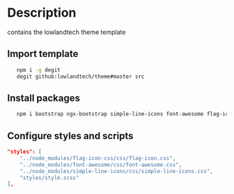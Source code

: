 # Description
contains the lowlandtech theme template

## Import template

```bash
   npm i -g degit
   degit github:lowlandtech/theme#master src
```

## Install packages

```bash
   npm i bootstrap ngx-bootstrap simple-line-icons font-awesome flag-icon-css rxjs --save-dev
```

## Configure styles and scripts

```json
"styles": [
    "../node_modules/flag-icon-css/css/flag-icon.css",
    "../node_modules/font-awesome/css/font-awesome.css",
    "../node_modules/simple-line-icons/css/simple-line-icons.css",
    "styles/style.scss"
],
```
